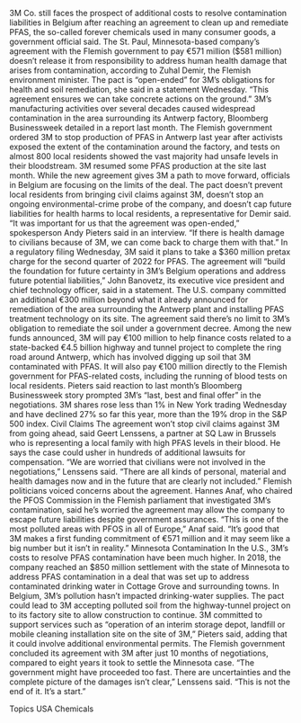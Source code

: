 3M Co. still faces the prospect of additional costs to resolve contamination liabilities in Belgium after reaching an agreement to clean up and remediate PFAS, the so-called forever chemicals used in many consumer goods, a government official said.
The St. Paul, Minnesota-based company’s agreement with the Flemish government to pay €571 million ($581 million) doesn’t release it from responsibility to address human health damage that arises from contamination, according to Zuhal Demir, the Flemish environment minister.
The pact is “open-ended” for 3M’s obligations for health and soil remediation, she said in a statement Wednesday. “This agreement ensures we can take concrete actions on the ground.”
3M’s manufacturing activities over several decades caused widespread contamination in the area surrounding its Antwerp factory, Bloomberg Businessweek detailed in a report last month. The Flemish government ordered 3M to stop production of PFAS in Antwerp last year after activists exposed the extent of the contamination around the factory, and tests on almost 800 local residents showed the vast majority had unsafe levels in their bloodstream. 3M resumed some PFAS production at the site last month.
While the new agreement gives 3M a path to move forward, officials in Belgium are focusing on the limits of the deal. The pact doesn’t prevent local residents from bringing civil claims against 3M, doesn’t stop an ongoing environmental-crime probe of the company, and doesn’t cap future liabilities for health harms to local residents, a representative for Demir said.
“It was important for us that the agreement was open-ended,” spokesperson Andy Pieters said in an interview. “If there is health damage to civilians because of 3M, we can come back to charge them with that.”
In a regulatory filing Wednesday, 3M said it plans to take a $360 million pretax charge for the second quarter of 2022 for PFAS. The agreement will “build the foundation for future certainty in 3M’s Belgium operations and address future potential liabilities,” John Banovetz, its executive vice president and chief technology officer, said in a statement.
The U.S. company committed an additional €300 million beyond what it already announced for remediation of the area surrounding the Antwerp plant and installing PFAS treatment technology on its site. The agreement said there’s no limit to 3M’s obligation to remediate the soil under a government decree.
Among the new funds announced, 3M will pay €100 million to help finance costs related to a state-backed €4.5 billion highway and tunnel project to complete the ring road around Antwerp, which has involved digging up soil that 3M contaminated with PFAS. It will also pay €100 million directly to the Flemish government for PFAS-related costs, including the running of blood tests on local residents.
Pieters said reaction to last month’s Bloomberg Businessweek story prompted 3M’s “last, best and final offer” in the negotiations.
3M shares rose less than 1% in New York trading Wednesday and have declined 27% so far this year, more than the 19% drop in the S&P 500 index.
Civil Claims
The agreement won’t stop civil claims against 3M from going ahead, said Geert Lenssens, a partner at SQ Law in Brussels who is representing a local family with high PFAS levels in their blood. He says the case could usher in hundreds of additional lawsuits for compensation.
“We are worried that civilians were not involved in the negotiations,” Lenssens said. “There are all kinds of personal, material and health damages now and in the future that are clearly not included.”
Flemish politicians voiced concerns about the agreement. Hannes Anaf, who chaired the PFOS Commission in the Flemish parliament that investigated 3M’s contamination, said he’s worried the agreement may allow the company to escape future liabilities despite government assurances.
“This is one of the most polluted areas with PFOS in all of Europe,” Anaf said. “It’s good that 3M makes a first funding commitment of €571 million and it may seem like a big number but it isn’t in reality.”
Minnesota Contamination
In the U.S., 3M’s costs to resolve PFAS contamination have been much higher. In 2018, the company reached an $850 million settlement with the state of Minnesota to address PFAS contamination in a deal that was set up to address contaminated drinking water in Cottage Grove and surrounding towns.
In Belgium, 3M’s pollution hasn’t impacted drinking-water supplies.
The pact could lead to 3M accepting polluted soil from the highway-tunnel project on to its factory site to allow construction to continue. 3M committed to support services such as “operation of an interim storage depot, landfill or mobile cleaning installation site on the site of 3M,” Pieters said, adding that it could involve additional environmental permits.
The Flemish government concluded its agreement with 3M after just 10 months of negotiations, compared to eight years it took to settle the Minnesota case.
“The government might have proceeded too fast. There are uncertainties and the complete picture of the damages isn’t clear,” Lenssens said. “This is not the end of it. It’s a start.”

Topics
USA
Chemicals
